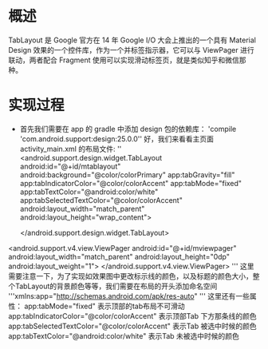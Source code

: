 # 概述
   TabLayout 是 Google 官方在 14 年 Google I/O 大会上推出的一个具有 Material Design 效果的一个控件库，作为一个并标签指示器，它可以与 ViewPager 进行联动，两者配合 Fragment 使用可以实现滑动标签页，就是类似知乎和微信那种。
   # 实现过程
 * 首先我们需要在 app 的 gradle  中添加 design 包的依赖库：
 'compile 'com.android.support:design:25.0.0''
  好，我们来看看主页面 activity_main.xml 的布局文件:
  '<?xml version="1.0" encoding="utf-8"?>'
<RelativeLayout xmlns:android="http://schemas.android.com/apk/res/android"
    xmlns:app="http://schemas.android.com/apk/res-auto"
    android:layout_width="match_parent"
    android:layout_height="match_parent">
    <LinearLayout
        android:id="@+id/linearlay"
        android:layout_width="match_parent"
        android:layout_height="match_parent"
        android:orientation="vertical">
    <android.support.design.widget.TabLayout
        android:id="@+id/mtablayout"
        android:background="@color/colorPrimary"
        app:tabGravity="fill"
        app:tabIndicatorColor="@color/colorAccent"
        app:tabMode="fixed"
        app:tabTextColor="@android:color/white"
        app:tabSelectedTextColor="@color/colorAccent"
        android:layout_width="match_parent"
        android:layout_height="wrap_content">

    </android.support.design.widget.TabLayout>

  <android.support.v4.view.ViewPager
      android:id="@+id/mviewpager"
      android:layout_width="match_parent"
      android:layout_height="0dp"
      android:layout_weight="1">
  </android.support.v4.view.ViewPager>
    </LinearLayout>
</RelativeLayout>'''
 这里需要注意一下，为了实现如效果图中更改标示线的颜色，以及标题的颜色大小，整个TabLayout的背景颜色等等，我们需要在布局的开头添加命名空间
 '''xmlns:app="http://schemas.android.com/apk/res-auto" ''' 
 这里还有一些属性：
   app:tabMode="fixed"     表示顶部的tab布局不可滑动
   app:tabIndicatorColor="@color/colorAccent" 表示顶部Tab 下方那条线的颜色
   app:tabSelectedTextColor="@color/colorAccent" 表示Tab 被选中时候的颜色
   app:tabTextColor="@android:color/white"  表示Tab 未被选中时候的颜色
  
  
